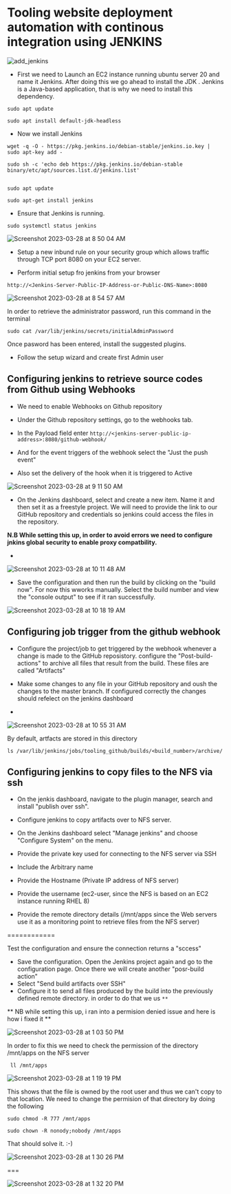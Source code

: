 # Tooling website deployment automation with continous integration using JENKINS

![add_jenkins](https://user-images.githubusercontent.com/1076924/228161801-50f37fda-e0d0-4af9-ae4c-13dc67d393ab.png)


- First we need to Launch an EC2 instance running ubuntu server 20 and name it Jenkins. 
After doing this we go ahead to install the JDK . 
Jenkins is a Java-based application, that is why we need to install this dependency.

`sudo apt update`

`sudo apt install default-jdk-headless`

- Now we install Jenkins

```
wget -q -O - https://pkg.jenkins.io/debian-stable/jenkins.io.key | sudo apt-key add -

sudo sh -c 'echo deb https://pkg.jenkins.io/debian-stable binary/etc/apt/sources.list.d/jenkins.list'
    
```

`sudo apt update`

`sudo apt-get install jenkins`

- Ensure that Jenkins is running.

`sudo systemctl status jenkins`

![Screenshot 2023-03-28 at 8 50 04 AM](https://user-images.githubusercontent.com/1076924/228166358-a8e04a8f-638e-4e9a-9974-55c1121662dc.png)

- Setup a new inbund rule on your security group which allows traffic through TCP port 8080 on your EC2 server.


- Perform initial setup fro jenkins from your browser

`http://<Jenkins-Server-Public-IP-Address-or-Public-DNS-Name>:8080`

![Screenshot 2023-03-28 at 8 54 57 AM](https://user-images.githubusercontent.com/1076924/228167743-58c3d397-eb03-483b-bdb5-b4a573a027d8.png)


In order to retrieve the administrator password, run this command in the terminal

`sudo cat /var/lib/jenkins/secrets/initialAdminPassword`

Once pasword has been entered, install the suggested plugins.

- Follow the setup wizard and create first Admin user

## Configuring jenkins to retrieve source codes from Github using Webhooks

-   We need to enable Webhooks on Github repository

-   Under the Github repository settings, go to the webhooks tab.

-   In the Payload field enter `http://<jenkins-server-public-ip-address>:8080/github-webhook/`

-   And for the event triggers of the webhook select the "Just the push event"
-   Also set the delivery of the hook when it is triggered to Active




![Screenshot 2023-03-28 at 9 11 50 AM](https://user-images.githubusercontent.com/1076924/228172320-5d786d99-8023-4842-a929-a14db71f227d.png)


-   On the Jenkins dashboard, select and create a new item. Name it and then set it as a freestyle project. We will need to provide the link to our GitHub repository and credentials so jenkins could access the files in the repository.

 **N.B  While setting this up, in order to avoid errors we need to configure jnkins global security to enable proxy compatbility.**

-   
![Screenshot 2023-03-28 at 10 11 48 AM](https://user-images.githubusercontent.com/1076924/228188616-e4a3dd51-d743-47de-9e04-6f4591b78491.png)


-   Save the configuration and then run the build by clicking on the "build now". For now this wworks manually. Select the build number and view the "console output" to see if it ran successfully.

![Screenshot 2023-03-28 at 10 18 19 AM](https://user-images.githubusercontent.com/1076924/228191497-4ac2baca-1184-4197-a528-386e66b5820a.png)


## Configuring job trigger from the github webhook

-   Configure the project/job to get triggered by the webhook whenever a change is made to the GitHub reposistory. configure the "Post-build-actions" to archive all files that result from the build. These files are called "Artifacts"

-   Make some changes to any file in your GitHub repository and oush the changes to the master branch. If configured correctly the changes should refelect on the jenkins dashboard
-   

![Screenshot 2023-03-28 at 10 55 31 AM](https://user-images.githubusercontent.com/1076924/228200106-0a7f64dd-f021-4bb4-9274-8142ed5d799a.png)


By default, artfacts are stored in this directory

`ls /var/lib/jenkins/jobs/tooling_github/builds/<build_number>/archive/`

## Configuring jenkins to copy files to the NFS via ssh

-   On the jenkis dashboard, navigate to the plugin manager, search and install "publish over ssh".

-   Configure jenkins to copy artifacts over to NFS server.
-   On the Jenkins dashboard select "Manage jenkins" and choose "Configure System" on the menu.
-   Provide the private key used for connecting to the NFS server via SSH
-   Include the Arbitrary name
-   Provide the Hostname (Private IP address of NFS server)
-   Provide the username (ec2-user, since the NFS is based on an EC2 instance running RHEL 8)
-   Provide the remote directory details (/mnt/apps since the Web servers use it as a monitoring point to retrieve files from the NFS server)

============

Test the configuration and ensure the connection returns a "sccess"

- Save the configuration. Open the Jenkins project again and go to the configuration page. Once there we will create another "posr-build action"
- Select "Send build artifacts over SSH"
- Configure it to send all files produced by the build into the previously defined remote directory. in order to do that we us ` ** `

** NB while setting this up, i ran into a permision denied issue and here is how i fixed it **

![Screenshot 2023-03-28 at 1 03 50 PM](https://user-images.githubusercontent.com/1076924/228230226-e8520130-8988-4409-9c0a-26219e3bc801.png)

In order to fix this we need to check the permission of the directory /mnt/apps on the NFS server

` ll /mnt/apps`

![Screenshot 2023-03-28 at 1 19 19 PM](https://user-images.githubusercontent.com/1076924/228233893-55e4772f-2d69-433e-96da-f084d1f9fe60.png)


This shows that the file is owned by the root user and thus we can't copy to that location. We need to change the permision of that directory by doing the following

`sudo chmod -R 777 /mnt/apps`

`sudo chown -R nonody;nobody /mnt/apps`

That should solve it. :-) 

![Screenshot 2023-03-28 at 1 30 26 PM](https://user-images.githubusercontent.com/1076924/228237275-77149927-9a70-43e2-b881-a862df9cfa4e.png)


===

![Screenshot 2023-03-28 at 1 32 20 PM](https://user-images.githubusercontent.com/1076924/228237239-67cec693-02e9-4bee-8123-98245f404d17.png)



